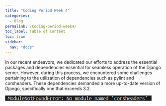 ```yaml
---
title: "Coding Period Week 4"
categories:
  - Blog
permalink: /Coding-period-week4/
toc_label: Table of Content
toc: true
sidebar:
  nav: "docs"
---
```


In our recent endeavors, we dedicated our efforts to address the essential packages and dependencies essential for seamless operation of the Django server. However, during this process, we encountered some challenges pertaining to the utilization of dependencies such as pylint and corsheaders. These dependencies demanded a more up-to-date version of Django, specifically one that exceeds 3.2.

![Error](../assets/images/Codingweek4img1.png)